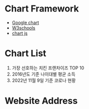 # Chart Framework

* [Google chart](https://developers.google.com/chart)
* [W3schools](https://www.w3schools.com/)
* [chart js](https://www.chartjs.org/docs/latest/)

# Chart List

1. 가장 선호하는 치킨 프랜차이즈 TOP 10
2. 2016년도 기준 나이대별 평균 소득
3. 2022년 11월 9일 기준 코로나 현황

# Website Address
